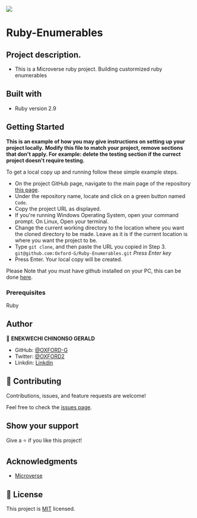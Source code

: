 ![](https://img.shields.io/badge/Microverse-blueviolet)

# Ruby-Enumerables

## Project description.
- This is a Microverse ruby project. Building custormized ruby enumerables

## Built with
- Ruby version 2.9

## Getting Started

**This is an example of how you may give instructions on setting up your project locally.**
**Modify this file to match your project, remove sections that don't apply. For example: delete the testing section if the currect project doesn't require testing.**


To get a local copy up and running follow these simple example steps.

- On the project GitHub page, navigate to the main page of the repository [this page](https://oxford-g.github.io/NYT-webpage-clone/).
- Under the repository name, locate and click on a green button named `Code`.
- Copy the project URL as displayed.
- If you're running Windows Operating System, open your command prompt. On Linux, Open your terminal.
- Change the current working directory to the location where you want the cloned directory to be made. Leave as it is if the current location is where you want the project to be.
- Type `git clone`, and then paste the URL you copied in Step 3.<br>
  `git@github.com:Oxford-G/Ruby-Enumerables.git` <em>Press Enter key</em><br>
- Press Enter. Your local copy will be created.

Please Note that you must have github installed on your PC, this can be done [here](https://gist.github.com/derhuerst/1b15ff4652a867391f03).


### Prerequisites

Ruby


## Author

👤 **ENEKWECHI CHINONSO GERALD**

- GitHub: [@OXFORD-G](https://github.com/OXFORD-G)
- Twitter: [@OXFORD2](https://twitter.com/OXFORD2)
- Linkdin: [Linkdin](www.linkedin.com/in/chinonso-enekwechi-a96954193)



## 🤝 Contributing

Contributions, issues, and feature requests are welcome!

Feel free to check the [issues page](https://github.com/Oxford-G/BUBBLE-SORT/issues).

## Show your support

Give a ⭐️ if you like this project!

## Acknowledgments

- [Microverse](https://www.microverse.org/)

## 📝 License

This project is [MIT](https://rem.mit-license.org ) licensed.

